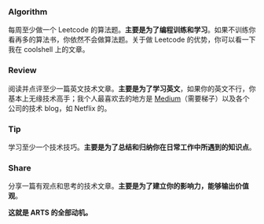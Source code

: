 ### Algorithm

每周至少做一个 Leetcode 的算法题。**主要是为了编程训练和学习**。如果不训练你看再多的算法书，你依然不会做算法题。关于做 Leetcode 的优势，你可以看一下我在 coolshell 上的文章。

### Review

阅读并点评至少一篇英文技术文章。**主要是为了学习英文**，如果你的英文不行，你基本上无缘技术高手；我个人最喜欢去的地方是 [Medium](https://medium.com/)（需要梯子）以及各个公司的技术 blog，如 Netflix 的。

### Tip

学习至少一个技术技巧。**主要是为了总结和归纳你在日常工作中所遇到的知识点**。

### Share

分享一篇有观点和思考的技术文章。**主要是为了建立你的影响力，能够输出价值观**。

**这就是 ARTS 的全部动机。**
